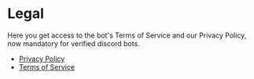# Legal
Here you get access to the bot's Terms of Service and our Privacy Policy, now mandatory for verified discord bots.
- [Privacy Policy](https://github.com/stardiscordbot/legal/blob/main/Privacy.md)
- [Terms of Service](https://github.com/stardiscordbot/legal/blob/main/TOS.md)
